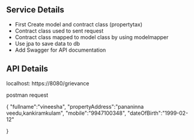 
## Service Details

* First Create model and contract class (propertytax)
* Contract class used to sent request
* Contract class mapped to model class by  using modelmapper
* Use jpa to save data to db
* Add Swagger for API documentation


 ## API Details

localhost: https://8080/grievance

postman request

{
 "fullname":"vineesha",
 "propertyAddress":"pananinna veedu,kankiramkulam",
 "mobile":"9947100348",
 "dateOfBirth":"1999-02-12"

}
